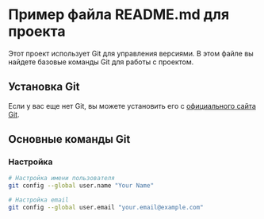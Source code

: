 # Пример файла README.md для проекта

Этот проект использует Git для управления версиями. В этом файле вы найдете базовые команды Git для работы с проектом.

## Установка Git

Если у вас еще нет Git, вы можете установить его с [официального сайта Git](https://git-scm.com/).

## Основные команды Git

### Настройка

```bash
# Настройка имени пользователя
git config --global user.name "Your Name"

# Настройка email
git config --global user.email "your.email@example.com"
